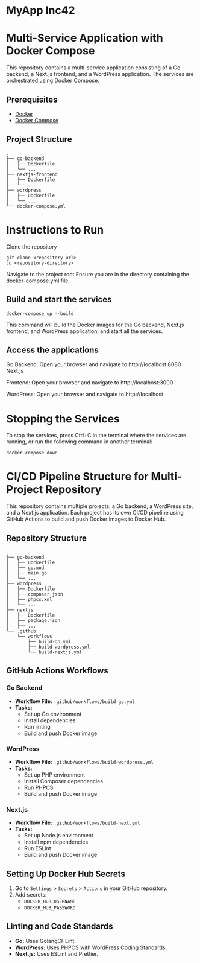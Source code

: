 # MyApp Inc42
# Multi-Service Application with Docker Compose

This repository contains a multi-service application consisting of a Go backend, a Next.js frontend, and a WordPress application. The services are orchestrated using Docker Compose.

## Prerequisites

- [Docker](https://www.docker.com/get-started)
- [Docker Compose](https://docs.docker.com/compose/install/)

## Project Structure

```plaintext
.
├── go-backend
│   ├── Dockerfile
│   └── ...
├── nextjs-frontend
│   ├── Dockerfile
│   └── ...
├── wordpress
│   ├── Dockerfile
│   └── ...
└── docker-compose.yml
```

# Instructions to Run
Clone the repository
```
git clone <repository-url>
cd <repository-directory>
```

Navigate to the project root
Ensure you are in the directory containing the docker-compose.yml file.

## Build and start the services
```
docker-compose up --build
```
This command will build the Docker images for the Go backend, Next.js frontend, and WordPress application, and start all the services.

## Access the applications
Go Backend: Open your browser and navigate to http://localhost:8080
Next.js 

Frontend: Open your browser and navigate to http://localhost:3000

WordPress: Open your browser and navigate to http://localhost

# Stopping the Services
To stop the services, press Ctrl+C in the terminal where the services are running, or run the following command in another terminal:

```
docker-compose down
```

# CI/CD Pipeline Structure for Multi-Project Repository

This repository contains multiple projects: a Go backend, a WordPress site, and a Next.js application. Each project has its own CI/CD pipeline using GitHub Actions to build and push Docker images to Docker Hub.

## Repository Structure
```
.
├── go-backend
│   ├── Dockerfile
│   ├── go.mod
│   ├── main.go
│   └── ...
├── wordpress
│   ├── Dockerfile
│   ├── composer.json
│   ├── phpcs.xml
│   └── ...
├── nextjs
│   ├── Dockerfile
│   ├── package.json
│   ├── ...
└── .github
    └── workflows
        ├── build-go.yml
        ├── build-wordpress.yml
        └── build-nextjs.yml
```

## GitHub Actions Workflows

### Go Backend

- **Workflow File:** `.github/workflows/build-go.yml`
- **Tasks:**
  - Set up Go environment
  - Install dependencies
  - Run linting
  - Build and push Docker image

### WordPress

- **Workflow File:** `.github/workflows/build-wordpress.yml`
- **Tasks:**
  - Set up PHP environment
  - Install Composer dependencies
  - Run PHPCS
  - Build and push Docker image

### Next.js

- **Workflow File:** `.github/workflows/build-next.yml`
- **Tasks:**
  - Set up Node.js environment
  - Install npm dependencies
  - Run ESLint
  - Build and push Docker image

## Setting Up Docker Hub Secrets

1. Go to `Settings` > `Secrets` > `Actions` in your GitHub repository.
2. Add secrets:
   - `DOCKER_HUB_USERNAME`
   - `DOCKER_HUB_PASSWORD`

## Linting and Code Standards

- **Go:** Uses GolangCI-Lint.
- **WordPress:** Uses PHPCS with WordPress Coding Standards.
- **Next.js:** Uses ESLint and Prettier.

